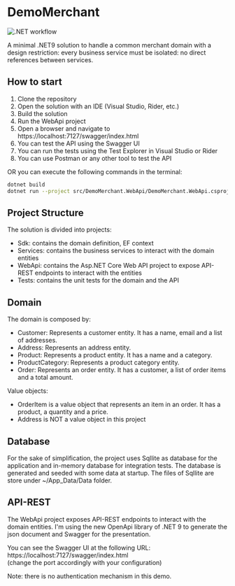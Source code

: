 # DemoMerchant

![.NET workflow](https://github.com/IGionny/DemoMerchant/actions/workflows/dotnet.yml/badge.svg)

A minimal .NET9 solution to handle a common merchant domain with a design restriction: every business service must be
isolated: no direct references between services.

## How to start
1. Clone the repository
2. Open the solution with an IDE (Visual Studio, Rider, etc.)
3. Build the solution
4. Run the WebApi project
5. Open a browser and navigate to https://localhost:7127/swagger/index.html
6. You can test the API using the Swagger UI
7. You can run the tests using the Test Explorer in Visual Studio or Rider
8. You can use Postman or any other tool to test the API

OR you can execute the following commands in the terminal:

```bash
dotnet build
dotnet run --project src/DemoMerchant.WebApi/DemoMerchant.WebApi.csproj
```


## Project Structure
The solution is divided into projects: 
- Sdk: contains the domain definition, EF context 
- Services: contains the business services to interact with the domain entities
- WebApi: contains the Asp.NET Core Web API project to expose API-REST endpoints to interact with the entities
- Tests: contains the unit tests for the domain and the API

## Domain
The domain is composed by:

- Customer: Represents a customer entity. It has a name, email and a list of addresses.
- Address: Represents an address entity.
- Product: Represents a product entity. It has a name and a category.
- ProductCategory: Represents a product category entity.
- Order: Represents an order entity. It has a customer, a list of order items and a total amount.

Value objects:
- OrderItem is a value object that represents an item in an order. It has a product, a quantity and a price.
- Address is NOT a value object in this project


## Database
For the sake of simplification, the project uses Sqllite as database for the application and in-memory database for integration tests.
The database is generated and seeded with some data at startup.
The files of Sqllite are store under ~/App_Data/Data folder.

## API-REST
The WebApi project exposes API-REST endpoints to interact with the domain entities.
I'm using the new OpenApi library of .NET 9 to generate the json document and Swagger for the presentation.

You can see the Swagger UI at the following URL: https://localhost:7127/swagger/index.html \
(change the port accordingly with your configuration)

Note: there is no authentication mechanism in this demo.
